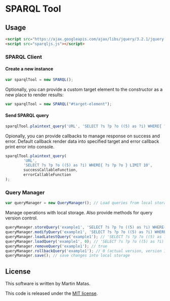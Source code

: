 # SPARQL Tool
## Usage 
```HTML
<script src="https://ajax.googleapis.com/ajax/libs/jquery/3.2.1/jquery.min.js"></script>
<script src="sparqljs.js"></script>
```
### SPARQL Client 
#### Create a new instance
```javascript
var sparqlTool = new SPARQL();
```
Optionally, you can provide a custom target element to the constructor as a new place to render results:
```javascript
var sparqlTool = new SPARQL("#target-element");
```
#### Send SPARQL query
```javascript
sparqlTool.plaintext_query('URL', 'SELECT ?s ?p ?o ((5) as ?i) WHERE{ ?s ?p ?o } LIMIT 10');
```
Opionally, you can provide callbacks to manage response on success and error. Default callback render data into specified target and error callback print error into console.
```javascript
sparqlTool.plaintext_query(
        'URL', 
        'SELECT ?s ?p ?o ((5) as ?i) WHERE{ ?s ?p ?o } LIMIT 10',
        successCallableFunction,
        errorCallableFunction
);
```
### Query Manager
```javascript
var queryManager = new QueryManager(); // Load queries from local storage or create new one
```
Manage operations with local storage. Also provide methods for query version control.
```javascript
queryManager.storeQuery('example1', 'SELECT ?s ?p ?o ((5) as ?i) WHERE{ ?s ?p ?o } LIMIT 10'); // true (version 0)
queryManager.modifyQuery('example1', 'SELECT ?s ?p ?o ((5) as ?i) WHERE{ ?s ?p ?o }'); // 1 (version 1)
queryManager.loadLatestQuery('example1'); // 'SELECT ?s ?p ?o ((5) as ?i) WHERE{ ?s ?p ?o }'
queryManager.loadQuery('example1', 0); // 'SELECT ?s ?p ?o ((5) as ?i) WHERE{ ?s ?p ?o } LIMIT 10'
queryManager.removeQuery('example1'); // true
queryManager.rollbackQuery('example1'); // 0 (actual version, version 1 no longer exists)
queryManager.save(); // save changes into local storage
```
## License
This software is written by Martin Matas.

This code is released under the [MIT license](http://opensource.org/licenses/MIT).
